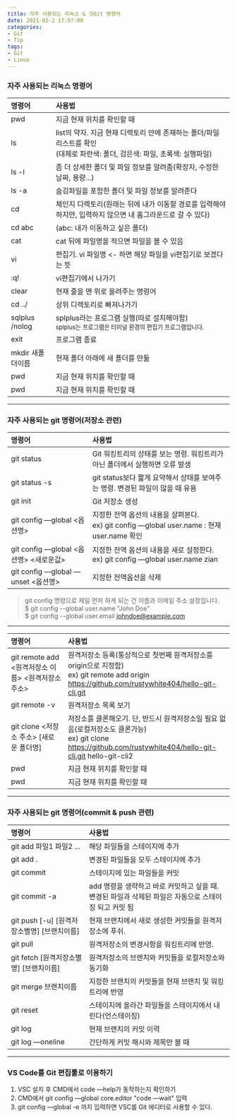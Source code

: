 ```yaml
---
title: 자주 사용되는 리눅스 & 깃Git 명령어   
date: 2021-02-2 17:57:00
categories: 
- Git
- Tip
tags:
- Git
- Linux
---
```


### 자주 사용되는 리눅스 명령어

| 명령어 | 사용법 |  
|:--- | :--- |  
| pwd | 지금 현재 위치를 확인할 때 |  
| ls | list의 약자. 지금 현재 디렉토리 안에 존재하는 폴더/파일 리스트를 확인<br />(대체로 파란색: 폴더, 검은색: 파일, 초록색: 실행파일) | 
| ls -l | 좀 더 상세한 폴더 및 파일 정보를 알려줌(확장자, 수정한 날짜, 용량...) |
| ls -a | 숨김파일을 포함한 폴더 및 파일 정보를 알려준다 |
| cd | 체인지 디렉토리(원래는 뒤에 내가 이동할 경로를 입력해야 하지만, 입력하지 않으면 내 홈그라운드로 갈 수 있다) |
| cd abc | (abc: 내가 이동하고 싶은 폴더) |
| cat | cat 뒤에 파일명을 적으면 파일을 볼 수 있음 |
| vi | 편집기. vi 파일명 <- 하면 해당 파일을 vi편집기로 보겠다는 뜻 |
| :q! | vi편집기에서 나가기 |
| clear | 현재 줄을 맨 위로 올려주는 명령어 |
| cd ../ | 상위 디렉토리로 빠져나가기 |
| sqlplus /nolog | splplus라는 프로그램 실행(따로 설치해야함)<br /><small>splplus는 프로그램은 터미널 환경의 편집기 프로그램입니다.</small> |
| exit | 프로그램 종료 |
| mkdir 새폴더이름 | 현재 폴더 아래에 새 폴더를 만듦 |
| pwd | 지금 현재 위치를 확인할 때 |
| pwd | 지금 현재 위치를 확인할 때 |


---

### 자주 사용되는 git 명령어(저장소 관련)

| 명령어 | 사용법 |  
|:--- | :--- |  
| git status | Git 워킹트리의 상태를 보는 명령. 워킹트리가 아닌 폴더에서 실행하면 오류 발생 |  
| git status -s | git status보다 짧게 요약해서 상태를 보여주는 명령. 변경된 파일이 많을 때 유용 |  
| git init | Git 저장소 생성 |  
| git config —global <옵션명> | 지정한 전역 옵션의 내용을 살펴본다.<br />ex) git config —global user.name : 현재 user.name 확인  |  
| git config —global <옵션명> <새로운값> | 지정한 전역 옵션의 내용을 새로 설정한다.<br />ex) git config —global user.name zian |  
| git config —global —unset <옵션명> | 지정한 전역옵션을 삭제 |  
> git config 명령으로 제일 먼저 하게 되는 건 이름과 이메일 주소 설정입니다.  
$ git config --global user.name "John Doe"  
$ git config --global user.email johndoe@example.com

---  

| 명령어 | 사용법 |  
|:--- | :--- |  
| git remote add <원격저장소 이름> <원격저장소 주소> | 원격저장소 등록(통상적으로 첫번째 원격저장소를 origin으로 지정함)<br />ex) git remote add origin https://github.com/rustywhite404/hello-git-cli.git  |  
| git remote -v | 원격저장소 목록 보기 |  
| git clone <저장소 주소> [새로운 폴더명] | 저장소를 클론해오기. 단, 반드시 원격저장소일 필요 없음(로컬저장소도 클론가능) <br />ex) git clone https://github.com/rustywhite404/hello-git-cli.git hello-git-cli2 |  
| pwd | 지금 현재 위치를 확인할 때 |  
| pwd | 지금 현재 위치를 확인할 때 |  

---
### 자주 사용되는 git 명령어(commit & push 관련)

| 명령어 | 사용법 |  
|:--- | :--- |  
| git add 파일1 파일2 ... | 해당 파일들을 스테이지에 추가 |
| git add . | 변경된 파일들을 모두 스테이지에 추가 |
| git commit | 스테이지에 있는 파일들을 커밋 |
| git commit -a | add 명령을 생략하고 바로 커밋하고 싶을 때. 변경된 파일과 삭제된 파일은 자동으로 스테이징 되고 커밋 됨 |
| git push [-u] [원격저장소별명] [브랜치이름] | 현재 브랜치에서 새로 생성한 커밋들을 원격저장소에 푸쉬. |
| git pull | 원격저장소의 변경사항을 워킹트리에 반영. |
| git fetch [원격저장소별명] [브랜치이름] | 원격저장소의 브랜치와 커밋들을 로컬저장소와 동기화 |
| git merge 브랜치이름 | 지정한 브랜치의 커밋들을 현재 브랜치 및 워킹트리에 반영 |
| git reset | 스테이지에 올라간 파일들을 스테이지에서 내린다(언스테이징) |
| git log | 현재 브랜치의 커밋 이력 |
| git log —oneline | 간단하게 커밋 해시와 제목만 볼 때 |

  
---

### VS Code를 Git 편집툴로 이용하기

1. VSC  설치 후 CMD에서 code —help가 동작하는지 확인하기
2. CMD에서 git config —global core.editor "code —wait"  입력
3. git config —global -e 까지 입력하면 VSC를 Git 에디터로 사용할 수 있다.